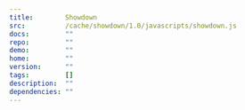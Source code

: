 ```yaml
---
title:        Showdown
src:          /cache/showdown/1.0/javascripts/showdown.js
docs:         ""
repo:         ""
demo:         ""
home:         ""
version:      ""
tags:         []
description:  ""
dependencies: ""
---
```



